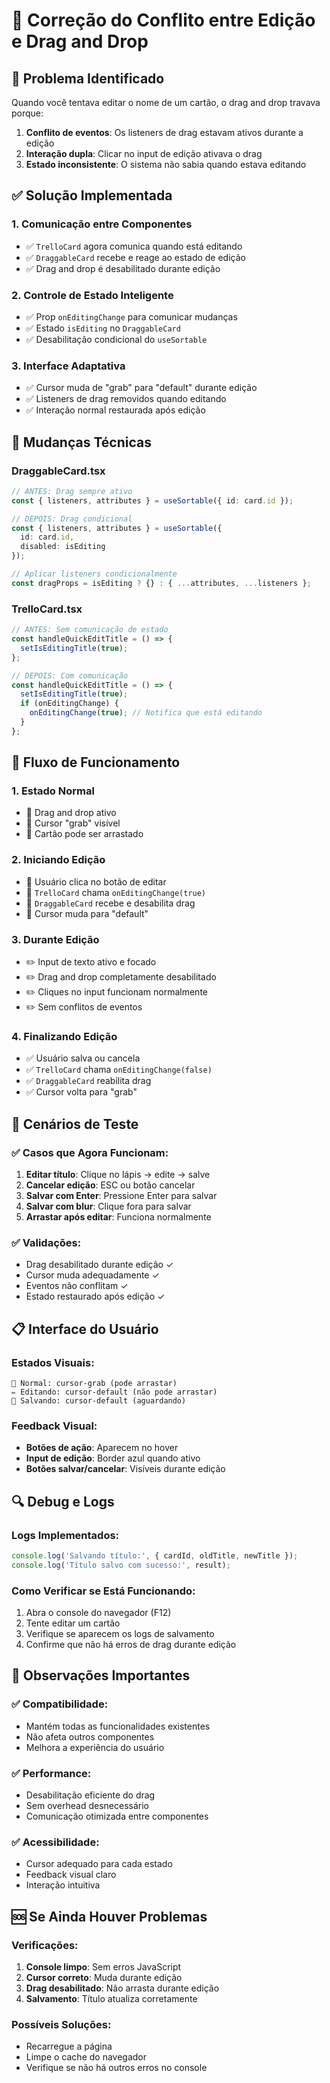# 🔧 Correção do Conflito entre Edição e Drag and Drop

## 🚨 Problema Identificado
Quando você tentava editar o nome de um cartão, o drag and drop travava porque:
1. **Conflito de eventos**: Os listeners de drag estavam ativos durante a edição
2. **Interação dupla**: Clicar no input de edição ativava o drag
3. **Estado inconsistente**: O sistema não sabia quando estava editando

## ✅ Solução Implementada

### 1. **Comunicação entre Componentes**
- ✅ `TrelloCard` agora comunica quando está editando
- ✅ `DraggableCard` recebe e reage ao estado de edição
- ✅ Drag and drop é desabilitado durante edição

### 2. **Controle de Estado Inteligente**
- ✅ Prop `onEditingChange` para comunicar mudanças
- ✅ Estado `isEditing` no `DraggableCard`
- ✅ Desabilitação condicional do `useSortable`

### 3. **Interface Adaptativa**
- ✅ Cursor muda de "grab" para "default" durante edição
- ✅ Listeners de drag removidos quando editando
- ✅ Interação normal restaurada após edição

## 🔧 Mudanças Técnicas

### DraggableCard.tsx
```typescript
// ANTES: Drag sempre ativo
const { listeners, attributes } = useSortable({ id: card.id });

// DEPOIS: Drag condicional
const { listeners, attributes } = useSortable({ 
  id: card.id, 
  disabled: isEditing 
});

// Aplicar listeners condicionalmente
const dragProps = isEditing ? {} : { ...attributes, ...listeners };
```

### TrelloCard.tsx
```typescript
// ANTES: Sem comunicação de estado
const handleQuickEditTitle = () => {
  setIsEditingTitle(true);
};

// DEPOIS: Com comunicação
const handleQuickEditTitle = () => {
  setIsEditingTitle(true);
  if (onEditingChange) {
    onEditingChange(true); // Notifica que está editando
  }
};
```

## 🎯 Fluxo de Funcionamento

### 1. **Estado Normal**
- 🎯 Drag and drop ativo
- 🎯 Cursor "grab" visível
- 🎯 Cartão pode ser arrastado

### 2. **Iniciando Edição**
- 🔄 Usuário clica no botão de editar
- 🔄 `TrelloCard` chama `onEditingChange(true)`
- 🔄 `DraggableCard` recebe e desabilita drag
- 🔄 Cursor muda para "default"

### 3. **Durante Edição**
- ✏️ Input de texto ativo e focado
- ✏️ Drag and drop completamente desabilitado
- ✏️ Cliques no input funcionam normalmente
- ✏️ Sem conflitos de eventos

### 4. **Finalizando Edição**
- ✅ Usuário salva ou cancela
- ✅ `TrelloCard` chama `onEditingChange(false)`
- ✅ `DraggableCard` reabilita drag
- ✅ Cursor volta para "grab"

## 🧪 Cenários de Teste

### ✅ Casos que Agora Funcionam:
1. **Editar título**: Clique no lápis → edite → salve
2. **Cancelar edição**: ESC ou botão cancelar
3. **Salvar com Enter**: Pressione Enter para salvar
4. **Salvar com blur**: Clique fora para salvar
5. **Arrastar após editar**: Funciona normalmente

### ✅ Validações:
- Drag desabilitado durante edição ✓
- Cursor muda adequadamente ✓
- Eventos não conflitam ✓
- Estado restaurado após edição ✓

## 📋 Interface do Usuário

### Estados Visuais:
```
🎯 Normal: cursor-grab (pode arrastar)
✏️ Editando: cursor-default (não pode arrastar)
🔄 Salvando: cursor-default (aguardando)
```

### Feedback Visual:
- **Botões de ação**: Aparecem no hover
- **Input de edição**: Border azul quando ativo
- **Botões salvar/cancelar**: Visíveis durante edição

## 🔍 Debug e Logs

### Logs Implementados:
```typescript
console.log('Salvando título:', { cardId, oldTitle, newTitle });
console.log('Título salvo com sucesso:', result);
```

### Como Verificar se Está Funcionando:
1. Abra o console do navegador (F12)
2. Tente editar um cartão
3. Verifique se aparecem os logs de salvamento
4. Confirme que não há erros de drag durante edição

## 📝 Observações Importantes

### ✅ Compatibilidade:
- Mantém todas as funcionalidades existentes
- Não afeta outros componentes
- Melhora a experiência do usuário

### ✅ Performance:
- Desabilitação eficiente do drag
- Sem overhead desnecessário
- Comunicação otimizada entre componentes

### ✅ Acessibilidade:
- Cursor adequado para cada estado
- Feedback visual claro
- Interação intuitiva

## 🆘 Se Ainda Houver Problemas

### Verificações:
1. **Console limpo**: Sem erros JavaScript
2. **Cursor correto**: Muda durante edição
3. **Drag desabilitado**: Não arrasta durante edição
4. **Salvamento**: Título atualiza corretamente

### Possíveis Soluções:
- Recarregue a página
- Limpe o cache do navegador
- Verifique se não há outros erros no console